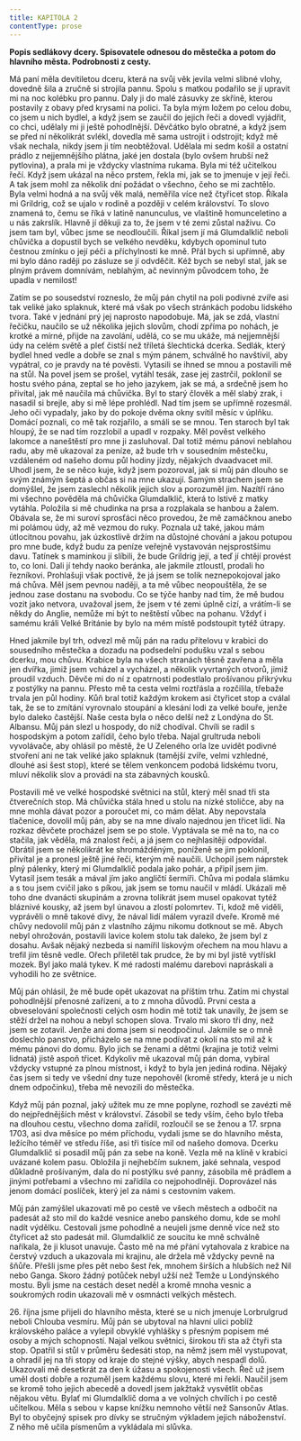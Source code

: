 ```yaml
---
title: KAPITOLA 2
contentType: prose
---
```


<section>

**Popis sedlákovy dcery. Spisovatele odnesou do městečka a potom do hlavního města. Podrobnosti z cesty.**

Má paní měla devítiletou dceru, která na svůj věk jevila velmi slibné vlohy, dovedně šila a zručně si strojila pannu. Spolu s matkou podařilo se jí upravit mi na noc kolébku pro pannu. Daly ji do malé zásuvky ze skříně, kterou postavily z obavy před krysami na polici. Ta byla mým ložem po celou dobu, co jsem u nich bydlel, a když jsem se zaučil do jejich řeči a dovedl vyjádřit, co chci, udělaly mi ji ještě pohodlnější. Děvčátko bylo obratné, a když jsem se před ní několikrát svlékl, dovedla mě sama ustrojit i odstrojit; když mě však nechala, nikdy jsem ji tím neobtěžoval. Udělala mi sedm košil a ostatní prádlo z nejjemnějšího plátna, jaké jen dostala (bylo ovšem hrubší než pytlovina), a prala mi je vždycky vlastníma rukama. Byla mi též učitelkou řečí. Když jsem ukázal na něco prstem, řekla mi, jak se to jmenuje v její řeči. A tak jsem mohl za několik dní požádat o všechno, čeho se mi zachtělo. Byla velmi hodná a na svůj věk malá, neměřila více než čtyřicet stop. Říkala mi Grildrig, což se ujalo v rodině a později v celém království. To slovo znamená to, čemu se říká v latině nanunculus, ve vlaštině homunceletino a u nás zakrslík. Hlavně jí děkuji za to, že jsem v té zemi zůstal naživu. Co jsem tam byl, vůbec jsme se neodloučili. Říkal jsem jí má Glumdalklič neboli chůvička a dopustil bych se velkého nevděku, kdybych opominul tuto čestnou zmínku o její péči a příchylnosti ke mně. Přál bych si upřímně, aby mi bylo dáno raději po zásluze se jí odvděčit. Kéž bych se nebyl stal, jak se plným právem domnívám, neblahým, ač nevinným původcem toho, že upadla v nemilost!

Zatím se po sousedství rozneslo, že můj pán chytil na poli podivné zvíře asi tak veliké jako splaknuk, které má však po všech stránkách podobu lidského tvora. Také v jednání prý jej naprosto napodobuje. Má, jak se zdá, vlastní řečičku, naučilo se už několika jejich slovům, chodí zpříma po nohách, je krotké a mírné, přijde na zavolání, udělá, co se mu ukáže, má nejjemnější údy na celém světě a pleť čistší než tříletá šlechtická dcerka. Sedlák, který bydlel hned vedle a dobře se znal s mým pánem, schválně ho navštívil, aby vypátral, co je pravdy na té pověsti. Vytasili se ihned se mnou a postavili mě na stůl. Na povel jsem se prošel, vytáhl tesák, zase jej zastrčil, poklonil se hostu svého pána, zeptal se ho jeho jazykem, jak se má, a srdečně jsem ho přivítal, jak mě naučila má chůvička. Byl to starý člověk a měl slabý zrak, i nasadil si brejle, aby si mě lépe prohlédl. Nad tím jsem se upřímně rozesmál. Jeho oči vypadaly, jako by do pokoje dvěma okny svítil měsíc v úplňku. Domácí poznali, co mě tak rozjařilo, a smáli se se mnou. Ten staroch byl tak hloupý, že se nad tím rozzlobil a upadl v rozpaky. Měl pověst velkého lakomce a naneštěstí pro mne ji zasluhoval. Dal totiž mému pánovi neblahou radu, aby mě ukazoval za peníze, až bude trh v sousedním městečku, vzdáleném od našeho domu půl hodiny jízdy, nějakých dvaadvacet mil. Uhodl jsem, že se něco kuje, když jsem pozoroval, jak si můj pán dlouho se svým známým šeptá a občas si na mne ukazují. Samým strachem jsem se domýšlel, že jsem zaslechl několik jejich slov a porozuměl jim. Nazítří ráno mi všechno pověděla má chůvička Glumdalklič, která to lstivě z matky vytáhla. Položila si mě chudinka na prsa a rozplakala se hanbou a žalem. Obávala se, že mi suroví sprosťáci něco provedou, že mě zamáčknou anebo mi polámou údy, až mě vezmou do ruky. Poznala už také, jakou mám útlocitnou povahu, jak úzkostlivě držím na důstojné chování a jakou potupou pro mne bude, když budu za peníze veřejně vystavován nejsprostšímu davu. Tatínek s maminkou jí slíbili, že bude Grildrig její, a teď jí chtějí provést to, co loni. Dali jí tehdy naoko beránka, ale jakmile ztloustl, prodali ho řezníkovi. Prohlašuji však poctivě, že já jsem se tolik neznepokojoval jako má chůva. Měl jsem pevnou naději, a ta mě vůbec neopouštěla, že se jednou zase dostanu na svobodu. Co se týče hanby nad tím, že mě budou vozit jako netvora, uvažoval jsem, že jsem v té zemi úplně cizí, a vrátím-li se někdy do Anglie, nemůže mi být to neštěstí vůbec na pohanu. Vždyť i samému králi Velké Británie by bylo na mém místě podstoupit tytéž útrapy.

Hned jakmile byl trh, odvezl mě můj pán na radu přítelovu v krabici do sousedního městečka a dozadu na podsedelní podušku vzal s sebou dcerku, mou chůvu. Krabice byla na všech stranách těsně zavřena a měla jen dvířka, jimiž jsem vcházel a vycházel, a několik vyvrtaných otvorů, jimiž proudil vzduch. Děvče mi do ní z opatrnosti podestlalo prošívanou přikrývku z postýlky na pannu. Přesto mě ta cesta velmi roztřásla a rozčilila, třebaže trvala jen půl hodiny. Kůň bral totiž každým krokem asi čtyřicet stop a cválal tak, že se to zmítání vyrovnalo stoupání a klesání lodi za velké bouře, jenže bylo daleko častější. Naše cesta byla o něco delší než z Londýna do St. Albansu. Můj pán slezl u hospody, do níž chodíval. Chvíli se radil s hospodským a potom zařídil, čeho bylo třeba. Najal grultruda neboli vyvolávače, aby ohlásil po městě, že U Zeleného orla lze uvidět podivné stvoření ani ne tak veliké jako splaknuk (tamější zvíře, velmi vzhledné, dlouhé asi šest stop), které se tělem venkoncem podobá lidskému tvoru, mluví několik slov a provádí na sta zábavných kousků.

Postavili mě ve velké hospodské světnici na stůl, který měl snad tři sta čtverečních stop. Má chůvička stála hned u stolu na nízké stoličce, aby na mne mohla dávat pozor a poroučet mi, co mám dělat. Aby nepovstala tlačenice, dovolil můj pán, aby se na mne dívalo najednou jen třicet lidí. Na rozkaz děvčete procházel jsem se po stole. Vyptávala se mě na to, na co stačila, jak věděla, má znalost řeči, a já jsem co nejhlasitěji odpovídal. Obrátil jsem se několikrát ke shromážděným, poníženě se jim poklonil, přivítal je a pronesl ještě jiné řeči, kterým mě naučili. Uchopil jsem náprstek plný pálenky, který mi Glumdalklič podala jako pohár, a připil jsem jim. Vytasil jsem tesák a mával jím jako angličtí šermíři. Chůva mi podala slámku a s tou jsem cvičil jako s píkou, jak jsem se tomu naučil v mládí. Ukázali mě toho dne dvanácti skupinám a zrovna tolikrát jsem musel opakovat tytéž bláznivé kousky, až jsem byl únavou a zlostí polomrtev. Ti, kdož mě viděli, vyprávěli o mně takové divy, že nával lidí málem vyrazil dveře. Kromě mé chůvy nedovolil můj pán z vlastního zájmu nikomu dotknout se mě. Abych nebyl ohrožován, postavili lavice kolem stolu tak daleko, že jsem byl z dosahu. Avšak nějaký nezbeda si namířil lískovým ořechem na mou hlavu a trefil jím těsně vedle. Ořech přiletěl tak prudce, že by mi byl jistě vytřískl mozek. Byl jako malá tykev. K mé radosti malému darebovi napráskali a vyhodili ho ze světnice.

Můj pán ohlásil, že mě bude opět ukazovat na příštím trhu. Zatím mi chystal pohodlnější přenosné zařízení, a to z mnoha důvodů. První cesta a obveselování společnosti celých osm hodin mě totiž tak unavily, že jsem se stěží držel na nohou a nebyl schopen slova. Trvalo mi skoro tři dny, než jsem se zotavil. Jenže ani doma jsem si neodpočinul. Jakmile se o mně doslechlo panstvo, přicházelo se na mne podívat z okolí na sto mil až k mému pánovi do domu. Bylo jich se ženami a dětmi (krajina je totiž velmi lidnatá) jistě aspoň třicet. Kdykoliv mě ukazoval můj pán doma, vybíral vždycky vstupné za plnou místnost, i když to byla jen jediná rodina. Nějaký čas jsem si tedy ve všední dny tuze nepohověl (kromě středy, která je u nich dnem odpočinku), třeba mě nevozili do městečka.

Když můj pán poznal, jaký užitek mu ze mne poplyne, rozhodl se zavézti mě do nejpřednějších měst v království. Zásobil se tedy vším, čeho bylo třeba na dlouhou cestu, všechno doma zařídil, rozloučil se se ženou a 17. srpna 1703, asi dva měsíce po mém příchodu, vydali jsme se do hlavního města, ležícího téměř ve středu říše, asi tři tisíce mil od našeho domova. Dcerku Glumdalklič si posadil můj pán za sebe na koně. Vezla mě na klíně v krabici uvázané kolem pasu. Obložila ji nejhebčím suknem, jaké sehnala, vespod důkladně prošívaným, dala do ní postýlku své panny, zásobila mě prádlem a jinými potřebami a všechno mi zařídila co nejpohodlněji. Doprovázel nás jenom domácí poslíček, který jel za námi s cestovním vakem.

Můj pán zamýšlel ukazovati mě po cestě ve všech městech a odbočit na padesát až sto mil do každé vesnice anebo panského domu, kde se mohl nadít výdělku. Cestovali jsme pohodlně a neujeli jsme denně více než sto čtyřicet až sto padesát mil. Glumdalklič ze soucitu ke mně schválně naříkala, že ji klusot unavuje. Často mě na mé přání vytahovala z krabice na čerstvý vzduch a ukazovala mi krajinu, ale držela mě vždycky pevně na šňůře. Přešli jsme přes pět nebo šest řek, mnohem širších a hlubších než Nil nebo Ganga. Skoro žádný potůček nebyl užší než Temže u Londýnského mostu. Byli jsme na cestách deset neděl a kromě mnoha vesnic a soukromých rodin ukazovali mě v osmnácti velkých městech.

26\. října jsme přijeli do hlavního města, které se u nich jmenuje Lorbrulgrud neboli Chlouba vesmíru. Můj pán se ubytoval na hlavní ulici poblíž královského paláce a vylepil obvyklé vyhlášky s přesným popisem mé osoby a mých schopností. Najal velkou světnici, širokou tři sta až čtyři sta stop. Opatřil si stůl v průměru šedesáti stop, na němž jsem měl vystupovat, a ohradil jej na tři stopy od kraje do stejné výšky, abych nespadl dolů. Ukazovali mě desetkrát za den k úžasu a spokojenosti všech. Řeč už jsem uměl dosti dobře a rozuměl jsem každému slovu, které mi řekli. Naučil jsem se kromě toho jejich abecedě a dovedl jsem jakžtakž vysvětlit občas nějakou větu. Bylať mi Glumdalklič doma a ve volných chvílích i po cestě učitelkou. Měla s sebou v kapse knížku nemnoho větší než Sansonův Atlas. Byl to obyčejný spisek pro dívky se stručným výkladem jejich náboženství. Z něho mě učila písmenům a vykládala mi slůvka.

</section>
